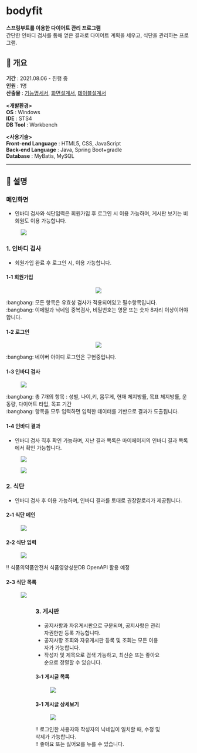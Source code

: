 # bodyfit

**스프링부트를 이용한 다이어트 관리 프로그램** <br>
간단한 인바디 검사를 통해 얻은 결과로 다이어트 계획을 세우고, 식단을 관리하는 프로그램.

## :high_brightness: 개요
**기간** : 2021.08.06 - 진행 중 <br>
**인원** : 1명 <br>
**산출물** : [기능명세서](https://docs.google.com/spreadsheets/d/1L-KKWbsPoE57nKr2RHSAJG1CAai7fB-dlXGowB7tyao/edit?usp=sharing), [화면설계서](https://drive.google.com/file/d/1Xznkdiz6SSP7EBszNOcNaMHtefeCOrYQ/view?usp=sharing), [테이블설계서](https://www.erdcloud.com/d/2x4h8egc5tteHRYzA) <br>

**<개발환경>** <br>
**OS** : Windows <br>
**IDE** : STS4 <br>
**DB Tool** : Workbench <br>

**<사용기술>** <br>
**Front-end Language** : HTML5, CSS, JavaScript <br>
**Back-end Language** : Java, Spring Boot+gradle <br>
**Database** : MyBatis, MySQL <br>


-----

## :mag_right: 설명

### 메인화면
- 인바디 검사와 식단입력은 회원가입 후 로그인 시 이용 가능하며, 게시판 보기는 비회원도 이용 가능합니다.

<figure>
  <img src="https://user-images.githubusercontent.com/63999784/133044142-ba91b5ee-b24e-409c-9328-1f83bbe6302f.PNG">
</figure>

### 1. 인바디 검사
- 회원가입 완료 후 로그인 시, 이용 가능합니다.

#### 1-1 회원가입 
<figure>
  <p align="center"><img src="https://user-images.githubusercontent.com/63999784/132992378-d2b6e292-2853-4cc0-85ab-85f350e339b3.PNG"></p>
</figure>
:bangbang: 모든 항목은 유효성 검사가 적용되어있고 필수항목입니다.  <br>
:bangbang: 이메일과 닉네임 중복검사, 비밀번호는 영문 또는 숫자 8자리 이상이어야합니다.<br>

#### 1-2 로그인 
<figure>
  <p align="center"><img src="https://user-images.githubusercontent.com/63999784/132992375-df4a7ff8-9783-47b3-b026-f3620e5104fd.PNG"></p>
</figure>
:bangbang: 네이버 아이디 로그인은 구현중입니다. 

#### 1-3 인바디 검사
<figure>
  <img src="https://user-images.githubusercontent.com/63999784/133042251-35307772-91bb-4018-bc6d-7f01d826187f.PNG">
</figure>
:bangbang: 총 7개의 항목 : 성별, 나이,키, 몸무게, 현재 체지방률, 목표 체지방률, 운동량, 다이어트 타입, 목표 기간 <br>
:bangbang: 항목을 모두 입력하면 입력한 데이터를 기반으로 결과가 도출됩니다.<br>

#### 1-4 인바디 결과
- 인바디 검사 직후 확인 가능하며, 지난 결과 목록은 마이페이지의 인바디 결과 목록에서 확인 가능합니다.
<figure>
  <img src="https://user-images.githubusercontent.com/63999784/133040471-0e9a9ee4-2e05-45af-adc5-a11a8c194ec2.PNG">
</figure>
<figure>
  <img src="https://user-images.githubusercontent.com/63999784/133041681-c5cb73f5-c4a8-495f-82a5-ca376327faac.PNG">
</figure>

### 2. 식단
- 인바디 검사 후 이용 가능하며, 인바디 결과를 토대로 권장칼로리가 제공됩니다.

#### 2-1 식단 메인
<figure>
  <img src="https://user-images.githubusercontent.com/63999784/133040448-00c8d491-a2fa-4257-9f2c-ee0a4115fedd.PNG">
</figure>

#### 2-2 식단 입력
<figure>
  <img src="https://user-images.githubusercontent.com/63999784/133040462-5cef64f0-ae3d-4c1d-aa01-c1dad9297ad3.PNG">
</figure>

:bangbang: 식품의약품안전처 식품영양성분DB OpenAPI 활용 예정<br>

#### 2-3 식단 목록

<figure>
  <img src="https://user-images.githubusercontent.com/63999784/133040458-57b42f2e-9014-4b8a-aba4-ea5f92b57485.PNG">
<figure>


### 3. 게시판
- 공지사항과 자유게시판으로 구분되며, 공지사항은 관리자권한만 등록 가능합니다.
- 공지사항 조회와 자유게시판 등록 및 조회는 모든 이용자가 가능합니다.
- 작성자 및 제목으로 검색 가능하고, 최신순 또는 좋아요 순으로 정렬할 수 있습니다.

#### 3-1 게시글 목록
<figure>
  <img src="https://user-images.githubusercontent.com/63999784/133043161-8612e7b0-542d-470f-8485-e7252030c923.PNG">
</figure>

#### 3-1 게시글 상세보기
<figure>
  <img src="https://user-images.githubusercontent.com/63999784/133043154-fbd4a50f-139e-41fd-8aec-c5e7823bfa57.PNG">
</figure>
  
:bangbang: 로그인한 사용자와 작성자의 닉네임이 일치할 때, 수정 및 삭제가 가능합니다. <br>
:bangbang: 좋아요 또는 싫어요를 누를 수 있습니다.
